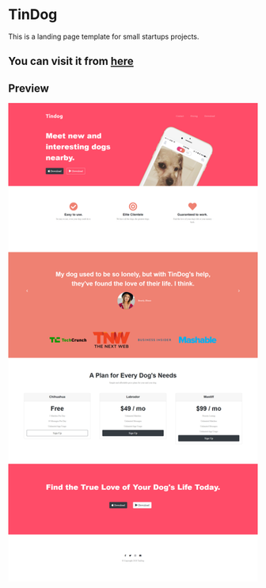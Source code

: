 # TinDog
This is a landing page template for small startups projects.

## You can visit it from [here](https://ebrahemko2.github.io/TinDog/ "TinDog")

## Preview
![TinDog Landing Page](https://github.com/ebrahemko2/TinDog/blob/master/screenshot/screenshot.png "TinDog Landing Page")
